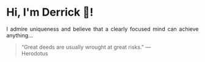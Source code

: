 # Hi, I'm Derrick 👋!
<p align="justify">I admire uniqueness and believe that a clearly focused mind can achieve anything...</p> 
<!-- #quote-start -->
<blockquote>&ldquo;Great deeds are usually wrought at great risks.&rdquo; &mdash; <footer>Herodotus</footer></blockquote>
<!-- #quote-end -->
